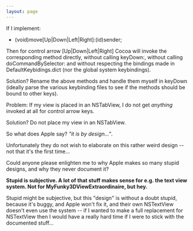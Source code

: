```yaml
---
layout: page
---
```


If I implement:
    
- (void)move[Up|Down|Left|Right]:(id)sender;


Then for control arrow [Up|Down|Left|Right] Cocoa will invoke the corresponding method directly, without calling keyDown:, without calling doCommandBySelector: and without respecting the bindings made in DefaultKeybidings.dict (nor the global system keybindings).

Solution? Rename the above methods and handle them myself in keyDown (ideally parse the various keybinding files to see if the methods should be bound to other keys).

Problem: If my view is placed in an NSTabView, I do not get *anything* invoked at all for control arrow keys.

Solution? Do not place my view in an NSTabView.

So what does Apple say? *"it is by design..."*.

Unfortunately they do not wish to elaborate on this rather weird design -- not that it's the first time...

Could anyone please enlighten me to why Apple makes so many stupid designs, and why they never document it?

**Stupid is subjective. A lot of that stuff makes sense for e.g. the text view system. Not for MyFunky3DViewExtraordinaire, but hey.**

Stupid might be subjective, but this "design" is without a doubt stupid, because it's buggy, and Apple won't fix it, and their own NSTextView doesn't even use the system -- if I wanted to make a full replacement for NSTextView then I would have a really hard time if I were to stick with the documented stuff...
